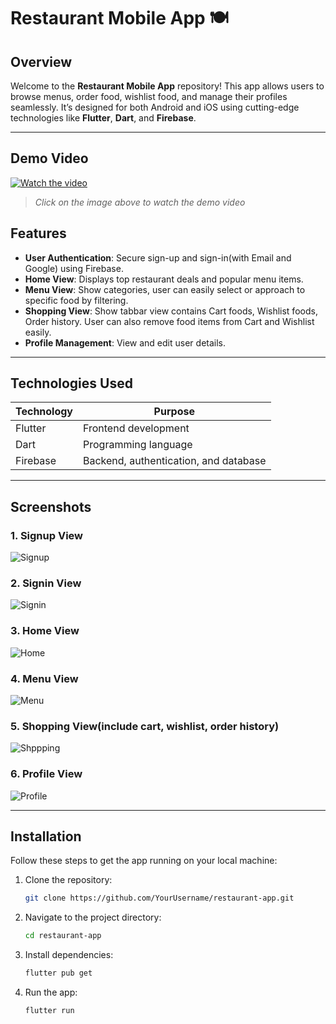 # Restaurant Mobile App 🍽️

## Overview
Welcome to the **Restaurant Mobile App** repository! This app allows users to browse menus, order food, wishlist food, and manage their profiles seamlessly. It’s designed for both Android and iOS using cutting-edge technologies like **Flutter**, **Dart**, and **Firebase**.

---

## Demo Video

[![Watch the video](https://github.com/AbdullahProjects/Food_Restaurant_Mobile_App/blob/main/Images/splash%20view.jpg)](https://drive.google.com/file/d/14gD4IXtNoJVHJ9YnVoHM3VniGpUK30Cf/view?usp=sharing)

> _Click on the image above to watch the demo video_

## Features

- **User Authentication**: Secure sign-up and sign-in(with Email and Google) using Firebase.
- **Home View**: Displays top restaurant deals and popular menu items.
- **Menu View**: Show categories, user can easily select or approach to specific food by filtering.
- **Shopping View**: Show tabbar view contains Cart foods, Wishlist foods, Order history. User can also remove food items from Cart and Wishlist easily.
- **Profile Management**: View and edit user details.

---

## Technologies Used

| Technology  | Purpose                       |
|-------------|-------------------------------|
| Flutter     | Frontend development          |
| Dart        | Programming language          |
| Firebase    | Backend, authentication, and database |

---

## Screenshots

### 1. Signup View
![Signup](https://github.com/AbdullahProjects/Food_Restaurant_Mobile_App/blob/main/Images/sign%20up.jpg)

### 2. Signin View
![Signin](https://github.com/AbdullahProjects/Food_Restaurant_Mobile_App/blob/main/Images/sign%20in.jpg)

### 3. Home View
![Home](https://github.com/AbdullahProjects/Food_Restaurant_Mobile_App/blob/main/Images/home%20view.jpg)

### 4. Menu View
![Menu](https://github.com/AbdullahProjects/Food_Restaurant_Mobile_App/blob/main/Images/menu%20view.jpg)

### 5. Shopping View(include cart, wishlist, order history)
![Shppping](https://github.com/AbdullahProjects/Food_Restaurant_Mobile_App/blob/main/Images/shopping%20view.jpg)

### 6. Profile View
![Profile](https://github.com/AbdullahProjects/Food_Restaurant_Mobile_App/blob/main/Images/profile%20view.jpg)

---

## Installation

Follow these steps to get the app running on your local machine:

1. Clone the repository:
   ```bash
   git clone https://github.com/YourUsername/restaurant-app.git
   
2. Navigate to the project directory:
   ```bash
   cd restaurant-app
   
3. Install dependencies:
   ```bash
   flutter pub get

4. Run the app:
   ```bash
   flutter run
